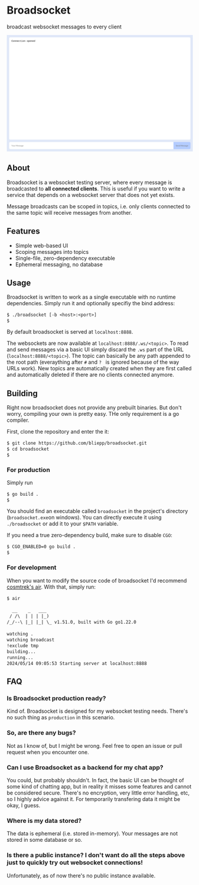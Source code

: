 # Broadsocket
broadcast websocket messages to every client

![screenshot](screenshot.png)

## About
Broadsocket is a websocket testing server, where every message is broadcasted to **all connected clients**.
This is useful if you want to write a service that depends on a websocket server that does not yet exists.

Message broadcasts can be scoped in topics, i.e. only clients connected to the same topic will receive messages from another.

## Features
* Simple web-based UI
* Scoping messages into topics
* Single-file, zero-dependency executable
* Ephemeral messaging, no database

## Usage
Broadsocket is written to work as a single executable with no runtime dependencies. Simply run it and optionally specifiy the bind address:

```console
$ ./broadsocket [-b <host>:<port>]
$
```

By default broadsocket is served at `localhost:8888`.

The websockets are now available at `localhost:8888/.ws/<topic>`. To read and send messages via a basic UI simply discard the `.ws` part of the URL (`localhost:8888/<topic>`). The topic can basically be any path appended to the root path (everaything after `#` and `? ` is ignored because of the way URLs work). New topics are automatically created when they are first called and automatically deleted if there are no clients connected anymore.  

## Building
Right now broadsocket does not provide any prebuilt binaries. But don't worry, compiling your own is pretty easy. THe only requirement is a go compiler.

First, clone the repository and enter the it:
```console
$ git clone https://github.com/bliepp/broadsocket.git
$ cd broadsocket
$
```

### For production
Simply run
```console
$ go build .
$
```
You should find an executable called `broadsocket` in the project's directory (`broadsocket.exe`on windows). You can directly execute it using `./broadsocket` or add it to your `$PATH` variable.

If you need a true zero-dependency build, make sure to disable `CGO`:
```console
$ CGO_ENABLED=0 go build .
$
```

### For development
When you want to modify the source code of broadsocket I'd recommend [cosmtrek's air](https://github.com/cosmtrek/air). With that, simply run:
```console
$ air

  __    _   ___  
 / /\  | | | |_) 
/_/--\ |_| |_| \_ v1.51.0, built with Go go1.22.0

watching .
watching broadcast
!exclude tmp
building...
running...
2024/05/14 09:05:53 Starting server at localhost:8888
```

## FAQ
### Is Broadsocket production ready?
Kind of. Broadsocket is designed for my websocket testing needs. There's no such thing as `production` in this scenario.
### So, are there any bugs?
Not as I know of, but I might be wrong. Feel free to open an issue or pull request when you encounter one.
### Can I use Broadsocket as a backend for my chat app?
You could, but probably shouldn't. In fact, the basic UI can be thought of some kind of chatting app, but in reality it misses some features and cannot be considered secure. There's no encryption, very little error handling, etc, so I highly advice against it. For temporarily transfering data it might be okay, I guess.
### Where is my data stored?
The data is ephemeral (i.e. stored in-memory). Your messages are not stored in some database or so.
### Is there a public instance? I don't want do all the steps above just to quickly try out websocket connections!
Unfortunately, as of now there's no public instance available.
